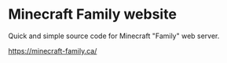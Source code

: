 # Minecraft Family website
Quick and simple source code for Minecraft "Family" web server.

https://minecraft-family.ca/
